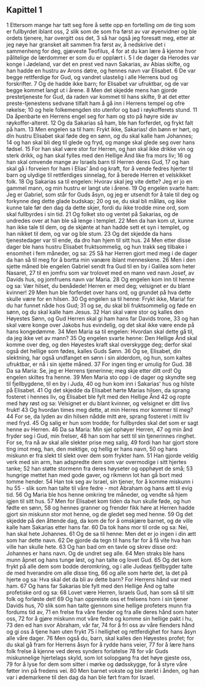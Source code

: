 ## Kapittel 1

1 Ettersom mange har tatt seg fore å sette opp en fortelling om de ting som er fullbyrdet iblant oss,
2 slik som de som fra først av var øyenvidner og ble ordets tjenere, har overgitt oss det,
3 så har også jeg foresatt meg, etter at jeg nøye har gransket alt sammen fra først av, å nedskrive det i sammenheng for deg, gjæveste Teofilus,
4 for at du kan lære å kjenne hvor pålitelige de lærdommer er som du er opplært i.
5 I de dager da Herodes var konge i Jødeland, var det en prest ved navn Sakarias, av Abias skifte, og han hadde en hustru av Arons døtre, og hennes navn var Elisabet.
6 De var begge rettferdige for Gud, og vandret ulastelig i alle Herrens bud og forskrifter.
7 Og de hadde ikke barn; for Elisabet var ufruktbar, og de var begge kommet langt ut i årene.
8 Men det skjedde mens han gjorde prestetjeneste for Gud, da raden var kommet til hans skifte,
9 at det etter preste-tjenestens sedvane tilfalt ham å gå inn i Herrens tempel og ofre røkelse;
10 og hele folkemengden sto utenfor og bad i røykofferets stund.
11 Da åpenbarte en Herrens engel seg for ham og sto på høyre side av røykoffer-alteret.
12 Og da Sakarias så ham, ble han forferdet, og frykt falt på ham.
13 Men engelen sa til ham: Frykt ikke, Sakarias! din bønn er hørt, og din hustru Elisabet skal føde deg en sønn, og du skal kalle ham Johannes;
14 og han skal bli deg til glede og fryd, og mange skal glede seg over hans fødsel.
15 For han skal være stor for Herren, og han skal ikke drikke vin og sterk drikk, og han skal fylles med den Hellige Ånd like fra mors liv;
16 og han skal omvende mange av Israels barn til Herren deres Gud,
17 og han skal gå i forveien for ham i Elias' ånd og kraft, for å vende fedres hjerter til barn og ulydige til rettferdiges sinnelag, for å berede Herren et velskikket folk.
18 Og Sakarias sa til engelen: Hvorav skal jeg vite dette? Jeg er jo en gammel mann, og min hustru er langt ute i årene.
19 Og engelen svarte ham: Jeg er Gabriel, som står for Guds åsyn, og jeg er utsendt for å tale til deg og forkynne deg dette glade budskap;
20 og se, du skal bli målløs, og ikke kunne tale før den dag da dette skjer, fordi du ikke trodde mine ord, som skal fullbyrdes i sin tid.
21 Og folket sto og ventet på Sakarias, og de undredes over at han ble så lenge i templet.
22 Men da han kom ut, kunne han ikke tale til dem, og de skjønte at han hadde sett et syn i templet, og han nikket til dem, og var og ble stum.
23 Og det skjedde da hans tjenestedager var til ende, da dro han hjem til sitt hus.
24 Men etter disse dager ble hans hustru Elisabet fruktsommelig, og hun trakk seg tilbake i ensomhet i fem måneder, og sa:
25 Så har Herren gjort med meg i de dager da han så til meg for å bortta min vanære iblant menneskene.
26 Men i den sjette måned ble engelen Gabriel sendt fra Gud til en by i Galilea som heter Nasaret,
27 til en jomfru som var trolovet med en mann ved navn Josef, av Davids hus, og jomfruens navn var Maria.
28 Og engelen kom inn til henne og sa: Vær hilset, du benådede! Herren er med deg; velsignet er du blant kvinner!
29 Men hun ble forferdet over hans ord, og grundet på hva dette skulle være for en hilsen.
30 Og engelen sa til henne: Frykt ikke, Maria! for du har funnet nåde hos Gud;
31 og se, du skal bli fruktsommelig og føde en sønn, og du skal kalle ham Jesus.
32 Han skal være stor og kalles den Høyestes Sønn, og Gud Herren skal gi ham hans far Davids trone,
33 og han skal være konge over Jakobs hus evindelig, og det skal ikke være ende på hans kongedømme.
34 Men Maria sa til engelen: Hvordan skal dette gå til, da jeg ikke vet av mann?
35 Og engelen svarte henne: Den Hellige Ånd skal komme over deg, og den Høyestes kraft skal overskygge deg; derfor skal også det hellige som fødes, kalles Guds Sønn.
36 Og se, Elisabet, din slektning, har også undfanget en sønn i sin alderdom, og hun, som kaltes ufruktbar, er nå i sin sjette måned.
37 For ingen ting er umulig for Gud.
38 Da sa Maria: Se, jeg er Herrens tjenerinne; meg skje etter ditt ord! Og engelen skiltes fra henne.
39 Men Maria sto opp i de dager og skyndte seg til fjellbygdene, til en by i Juda,
40 og hun kom inn i Sakarias' hus og hilste på Elisabet.
41 Og det skjedde da Elisabet hørte Marias hilsen, da sprang fosteret i hennes liv, og Elisabet ble fylt med den Hellige Ånd
42 og ropte med høy røst og sa: Velsignet er du blant kvinner, og velsignet er ditt livs frukt!
43 Og hvordan times meg dette, at min Herres mor kommer til meg?
44 For se, da lyden av din hilsen nådde mitt øre, sprang fosteret i mitt liv med fryd.
45 Og salig er hun som trodde; for fullbyrdes skal det som er sagt henne av Herren.
46 Da sa Maria: Min sjel ophøyer Herren,
47 og min ånd fryder seg i Gud, min frelser,
48 han som har sett til sin tjenerinnes ringhet. For se, fra nå av skal alle slekter prise meg salig,
49 fordi han har gjort store ting imot meg, han, den mektige, og hellig er hans navn,
50 og hans miskunn er fra slekt til slekt over dem som frykter ham.
51 Han gjorde veldig verk med sin arm, han adspredte dem som var overmodige i sitt hjertes tanke;
52 han støtte stormenn fra deres høyseter og opphøyet de små;
53 hungrige mettet han med gode gaver, og rikmenn lot han gå bort med tomme hender.
54 Han tok seg av Israel, sin tjener, for å komme miskunn i hu
55 - slik som han talte til våre fedre - mot Abraham og hans ætt til evig tid.
56 Og Maria ble hos henne omkring tre måneder, og vendte så hjem igjen til sitt hus.
57 Men for Elisabet kom tiden da hun skulle føde, og hun fødte en sønn,
58 og hennes granner og frender fikk høre at Herren hadde gjort sin miskunn stor mot henne, og de gledet seg med henne.
59 Og det skjedde på den åttende dag, da kom de for å omskjære barnet, og de ville kalle ham Sakarias etter hans far.
60 Da tok hans mor til orde og sa: Nei, han skal hete Johannes.
61 Og de sa til henne: Men det er jo ingen i din ætt som har dette navn.
62 De gjorde da tegn til hans far for å få vite hva han ville han skulle hete.
63 Og han bad om en tavle og skrev disse ord: Johannes er hans navn. Og de undret seg alle.
64 Men straks ble hans munn åpnet og hans tunge løst, og han talte og lovet Gud.
65 Og det kom frykt på alle dem som bodde deromkring, og i alle Judeas fjellbygder talte de med hverandre om alle disse ting,
66 og alle som hørte det, la det på hjerte og sa: Hva skal det da bli av dette barn? For Herrens hånd var med ham.
67 Og hans far Sakarias ble fylt med den Hellige Ånd og talte profetiske ord og sa:
68 Lovet være Herren, Israels Gud, han som så til sitt folk og forløste det!
69 Og han oppreiste oss et frelsens horn i sin tjener Davids hus,
70 slik som han talte gjennom sine hellige profeters munn fra fordums tid av,
71 en frelse fra våre fiender og fra alle deres hånd som hater oss,
72 for å gjøre miskunn mot våre fedre og komme sin hellige pakt i hu,
73 den ed han svor Abraham, vår far,
74 for å fri oss av våre fienders hånd og gi oss å tjene ham uten frykt
75 i hellighet og rettferdighet for hans åsyn alle våre dager.
76 Men også du, barn, skal kalles den Høyestes profet; for du skal gå fram for Herrens åsyn for å rydde hans veier,
77 for å lære hans folk frelse å kjenne ved deres synders forlatelse
78 for vår Guds miskunnelige hjertelags skyld, som lot solopgang fra det høye gjeste oss,
79 for å lyse for dem som sitter i mørke og dødsskygge, for å styre våre føtter inn på fredens vei.
80 Men barnet vokste og ble sterkt i ånden, og han var i ødemarkene til den dag da han ble ført fram for Israel.
